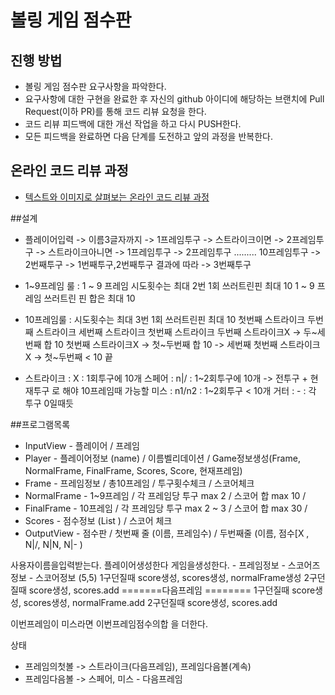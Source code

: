 # 볼링 게임 점수판
## 진행 방법
* 볼링 게임 점수판 요구사항을 파악한다.
* 요구사항에 대한 구현을 완료한 후 자신의 github 아이디에 해당하는 브랜치에 Pull Request(이하 PR)를 통해 코드 리뷰 요청을 한다.
* 코드 리뷰 피드백에 대한 개선 작업을 하고 다시 PUSH한다.
* 모든 피드백을 완료하면 다음 단계를 도전하고 앞의 과정을 반복한다.

## 온라인 코드 리뷰 과정
* [텍스트와 이미지로 살펴보는 온라인 코드 리뷰 과정](https://github.com/next-step/nextstep-docs/tree/master/codereview)


##설계
* 플레이어입력 -> 이름3글자까지 -> 1프레임투구 -> 스트라이크이면 -> 2프레임투구 
                                     -> 스트라이크아니면 -> 1프레임투구 -> 2프레임투구
                            .........
                            10프레임투구 -> 2번째투구 -> 1번째투구,2번째투구 결과에 따라 -> 3번째투구
* 1~9프레임 룰 : 1 ~ 9 프레임 시도횟수는 최대 2번
               1회 쓰러트린핀 최대 10
               1 ~ 9 프레임 쓰러트린 핀 합은 최대 10
* 10프레임룰 : 시도횟수는 최대 3번
             1회 쓰러트린핀 최대 10
             첫번째 스트라이크 두번째 스트라이크 세번째 스트라이크
             첫번째 스트라이크 두번째 스트라이크X -> 두~세번째 합 10
             첫번째 스트라이크X -> 첫~두번째 합 10 -> 세번째 
             첫번째 스트라이크X -> 첫~두번째 < 10 끝
             
* 스트라이크 : X : 1회투구에 10개 
  스페어 : n|/  : 1~2회투구에 10개   -> 전투구 + 현재투구 로 해야 10프레임때 가능할
  미스 : n1/n2  : 1~2회투구 < 10개
  거터 : -      : 각 투구 0일때듯
  
##프로그램목록
* InputView - 플레이어 / 프레임
* Player - 플레이어정보 (name) / 이름벨리데이션 / Game정보생성(Frame, NormalFrame, FinalFrame, Scores, Score, 현재프레임)
* Frame - 프레임정보  / 총10프레임 / 투구횟수체크 / 스코어체크
* NormalFrame - 1~9프레임 / 각 프레임당 투구 max 2 / 스코어 합 max 10 / 
* FinalFrame - 10프레임  / 각 프레임당 투구 max 2 ~ 3 / 스코어 합 max 30 / 
* Scores - 점수정보 (List<Integer> ) / 스코어 체크
* OutputView - 점수판 / 첫번째 줄 (이름, 프레임수) / 
                        두번째줄 (이름, 점수[X , N|/, N|N, N|- )
                        
                        
                        
사용자이름을입력받는다.
플레이어생성한다 
게임을생성한다. - 프레임정보 - 스코어즈정보 - 스코어정보 (5,5)
1구던질때 score생성, scores생성, normalFrame생성
2구던질때 score생성, scores.add 
=======다음프레임 ========
1구던질때 score생성, scores생성, normalFrame.add
2구던질때 score생성, scores.add 



이번프레임이 미스라면 이번프레임점수의합 을 더한다.


상태
 - 프레임의첫볼
   -> 스트라이크(다음프레임), 프레임다음볼(계속)
 - 프레임다음볼
   -> 스페어, 미스 - 다음프레임
 


  
                               
